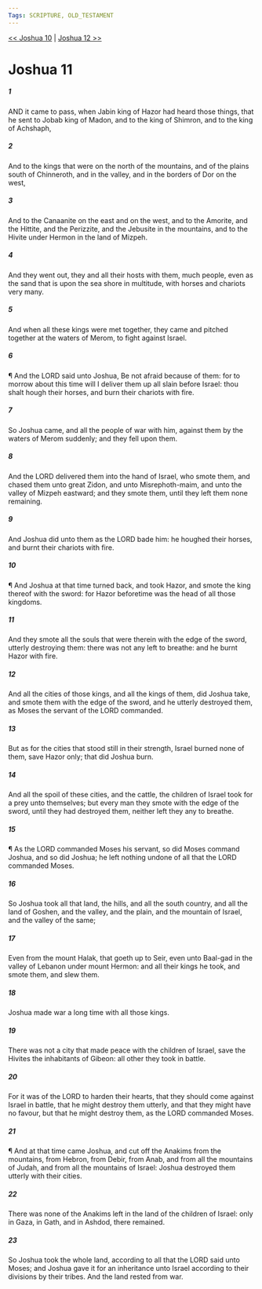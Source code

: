 ```yaml
---
Tags: SCRIPTURE, OLD_TESTAMENT
---
```


[<< Joshua 10](OLD_TESTAMENT/06_Joshua/Joshua_10.md) | [Joshua 12 >>](OLD_TESTAMENT/06_Joshua/Joshua_12.md)

# Joshua 11

##### 1
 AND it came to pass, when Jabin king of Hazor had heard those things, that he sent to Jobab king of Madon, and to the king of Shimron, and to the king of Achshaph,
##### 2
 And to the kings that were on the north of the mountains, and of the plains south of Chinneroth, and in the valley, and in the borders of Dor on the west,
##### 3
 And to the Canaanite on the east and on the west, and to the Amorite, and the Hittite, and the Perizzite, and the Jebusite in the mountains, and to the Hivite under Hermon in the land of Mizpeh.
##### 4
 And they went out, they and all their hosts with them, much people, even as the sand that is upon the sea shore in multitude, with horses and chariots very many.
##### 5
 And when all these kings were met together, they came and pitched together at the waters of Merom, to fight against Israel.
##### 6
 ¶ And the LORD said unto Joshua, Be not afraid because of them: for to morrow about this time will I deliver them up all slain before Israel: thou shalt hough their horses, and burn their chariots with fire.
##### 7
 So Joshua came, and all the people of war with him, against them by the waters of Merom suddenly; and they fell upon them.
##### 8
 And the LORD delivered them into the hand of Israel, who smote them, and chased them unto great Zidon, and unto Misrephoth-maim, and unto the valley of Mizpeh eastward; and they smote them, until they left them none remaining.
##### 9
 And Joshua did unto them as the LORD bade him: he houghed their horses, and burnt their chariots with fire.
##### 10
 ¶ And Joshua at that time turned back, and took Hazor, and smote the king thereof with the sword: for Hazor beforetime was the head of all those kingdoms.
##### 11
 And they smote all the souls that were therein with the edge of the sword, utterly destroying them: there was not any left to breathe: and he burnt Hazor with fire.
##### 12
 And all the cities of those kings, and all the kings of them, did Joshua take, and smote them with the edge of the sword, and he utterly destroyed them, as Moses the servant of the LORD commanded.
##### 13
 But as for the cities that stood still in their strength, Israel burned none of them, save Hazor only; that did Joshua burn.
##### 14
 And all the spoil of these cities, and the cattle, the children of Israel took for a prey unto themselves; but every man they smote with the edge of the sword, until they had destroyed them, neither left they any to breathe.
##### 15
 ¶ As the LORD commanded Moses his servant, so did Moses command Joshua, and so did Joshua; he left nothing undone of all that the LORD commanded Moses.
##### 16
 So Joshua took all that land, the hills, and all the south country, and all the land of Goshen, and the valley, and the plain, and the mountain of Israel, and the valley of the same;
##### 17
 Even from the mount Halak, that goeth up to Seir, even unto Baal-gad in the valley of Lebanon under mount Hermon: and all their kings he took, and smote them, and slew them.
##### 18
 Joshua made war a long time with all those kings.
##### 19
 There was not a city that made peace with the children of Israel, save the Hivites the inhabitants of Gibeon: all other they took in battle.
##### 20
 For it was of the LORD to harden their hearts, that they should come against Israel in battle, that he might destroy them utterly, and that they might have no favour, but that he might destroy them, as the LORD commanded Moses.
##### 21
 ¶ And at that time came Joshua, and cut off the Anakims from the mountains, from Hebron, from Debir, from Anab, and from all the mountains of Judah, and from all the mountains of Israel: Joshua destroyed them utterly with their cities.
##### 22
 There was none of the Anakims left in the land of the children of Israel: only in Gaza, in Gath, and in Ashdod, there remained.
##### 23
 So Joshua took the whole land, according to all that the LORD said unto Moses; and Joshua gave it for an inheritance unto Israel according to their divisions by their tribes.  And the land rested from war.
